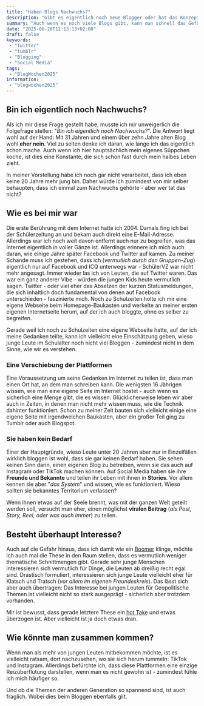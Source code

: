 ```yaml
---
title: "Haben Blogs Nachwuchs?"
description: "Gibt es eigentlich noch neue Blogger oder hat das Konzept ausgedient?"
summary: "Auch wenn es noch viele Blogs gibt, kann man schnell das Gefühl haben, dass die neue Generation da gar nicht mit macht. Meine These ist, dass _die neue Generation_ einfach nahezu komplett zu Social Media gewechselt ist."
date: "2025-06-28T12:13:13+02:00"
draft: false
keywords:
 - "Twitter"
 - "tumblr"
 - "Blogging"
 - "Social Media"
tags:
 - "BlogWochen2025"
information:
 - "blogwochen2025"
---
```


## Bin ich eigentlich noch Nachwuchs?
Als ich mir diese Frage gestellt habe, musste ich mir unweigerlich die Folgefrage stellen: "_Bin ich eigentlich noch Nachwuchs?_". Die Antwort liegt wohl auf der Hand: Mit 31 Jahren und einem über zehn Jahre alten Blog wohl **eher nein**. Viel zu selten denke ich daran, wie lange ich das eigentlich schon mache. Auch wenn ich hier hauptsächlich mein eigenes Süppchen koche, ist dies eine Konstante, die sich schon fast durch mein halbes Leben zieht.

In meiner Vorstellung habe ich noch gar nicht verarbeitet, dass ich eben keine 20 Jahre mehr jung bin. Daher würde ich zumindest von mir selber behaupten, dass ich einmal zum Nachwuchs gehörte - aber wer tat das nicht?


## Wie es bei mir war
Die erste Berührung mit dem Internet hatte ich 2004. Damals fing ich bei der Schülerzeitung an und bekam auch direkt eine E-Mail-Adresse. Allerdings war ich noch weit davon entfernt auch nur zu begreifen, was das Internet eigentlich in voller Gänze ist. Allerdings erinnere ich mich auch daran, wie einige Jahre später Facebook und Twitter auf kamen. Zu meiner Schande muss ich gestehen, dass ich (_vermutlich durch den Gruppen-Zug_) eigentlich nur auf Facebook und ICQ unterwegs war - SchülerVZ war nicht mehr angesagt. Immer wieder las ich von Leuten, die auf Twitter waren. Das war ein ganz anderer Vibe - würden die jungen Kids heute vermutlich sagen. Twitter - oder viel eher das Absetzen der kurzen Statusmeldungen, die sich inhaltlich doch fundamental von denen auf Facebook unterschieden - faszinierte mich. Noch zu Schulzeiten holte ich mir eine eigene Webseite beim Homepage-Baukasten und werkelte an meiner ersten eigenen Internetseite herum, auf der ich auch bloggte, ohne es selber zu begreifen.

Gerade weil ich noch zu Schulzeiten eine eigene Webseite hatte, auf der ich meine Gedanken teilte, kann ich vielleicht eine Einschätzung geben, wieso junge Leute im Schulalter noch nicht viel Bloggen - zumindest nicht in dem Sinne, wie wir es verstehen.


### Eine Verschiebung der Plattformen
Eine Voraussetzung um seine Gedanken im Internet zu teilen ist, dass man einen Ort hat, an dem man schreiben kann. Die wenigsten 16 Jährigen wissen, wie man eine eigene Seite im Internet hostet - auch wenn es sicherlich eine Menge gibt, die es wissen. Glücklicherweise leben wir aber auch in Zeiten, in denen man nicht mehr wissen muss, wie die Technik dahinter funktioniert. Schon zu meiner Zeit bauten sich vielleicht einige eine eigene Seite mit irgendwelchen Baukästen, aber ein großer Teil ging zu Tumblr oder auch Blogspot.


### Sie haben kein Bedarf
Einer der Hauptgründe, wieso Leute unter 20 Jahren aber nur in Einzelfällen wirklich bloggen ist wohl, dass sie gar keinen Bedarf haben. Sie sehen keinen Sinn darin, einen eigenen Blog zu betreiben, wenn sie das auch auf Instagram oder TikTok machen können. Auf Social Media haben sie ihre **Freunde und Bekannte** und teilen ihr Leben mit ihnen in **Stories**. Vor allem kennen sie aber "_das System_" und wissen, wie es funktioniert. Wieso sollten sie bekanntes Territorium verlassen?

Wenn ihnen etwas auf der Seele brennt, was mit der ganzen Welt geteilt werden soll, versucht man eher, einen möglichst **viralen Beitrag** (_als Post, Story, Reel, oder was auch immer_) zu teilen.


## Besteht überhaupt Interesse?
Auch auf die Gefahr hinaus, dass ich damit wie ein [Boomer](https://de.wikipedia.org/wiki/OK_Boomer) klinge, möchte ich auch mal die These in den Raum stellen, dass es vermutlich weniger thematische Schnittmengen gibt. Gerade sehr junge Menschen interessieren sich vermutlich für Dinge, die Leuten ab dreißig recht egal sind. Drastisch formuliert, interessieren sich junge Leute vielleicht eher für Klatsch und Tratsch (_vor allem im eigenen Freundeskreis_). Das lässt sich aber auch übertragen: Das Interesse bei jungen Leuten für Geopolitische Themen ist vielleicht nicht so stark ausgeprägt - sicherlich aber trotzdem vorhanden.

Mir ist bewusst, dass gerade letztere These ein <abbr title="Provokante Äußerung">hot Take</abbr> und etwas überzogen ist. Aber vielleicht ist ja doch etwas dran.


## Wie könnte man zusammen kommen?
Wenn man als mehr von jungen Leuten mitbekommen möchte, ist es vielleicht ratsam, dort nachzusehen, wo sie sich herum tummeln: TikTok und Instagram. Allerdings befürchte ich, dass diese Plattformen eine einzige Reizüberflutung darstellen, wenn man es nicht gewohn ist - zumindest fühle ich mich häufiger so.

Und ob die Themen der anderen Generation so spannend sind, ist auch fraglich. Wobei dies beim Bloggen ebenfalls gilt.
